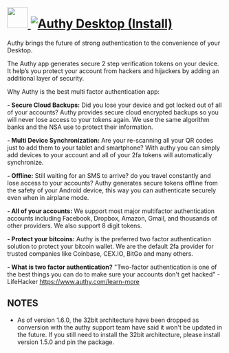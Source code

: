 # [<img src="https://cdn.rawgit.com/AdmiringWorm/chocolatey-packages/861d6ec172140f6ff2b30f0c69db42a6a0bc0a43/icons/authy-desktop.png" height="48" width="48" /> ![Authy Desktop (Install)](https://img.shields.io/chocolatey/v/authy-desktop.svg?label=Authy%20Desktop%20(Install)&style=for-the-badge)](https://chocolatey.org/packages/authy-desktop)

Authy brings the future of strong authentication to the convenience of your Desktop.

The Authy app generates secure 2 step verification tokens on your device. It help’s you protect your account from hackers and hijackers by adding an additional layer of security.


Why Authy is the best multi factor authentication app:

**- Secure Cloud Backups:**
Did you lose your device and got locked out of all of your accounts? Authy provides secure cloud encrypted backups so you will never lose access to your tokens again. We use the same algorithm banks and the NSA use to protect their information.

**- Multi Device Synchronization:**
Are your re-scanning all your QR codes just to add them to your tablet and smartphone? With authy you can simply add devices to your account and all of your 2fa tokens will automatically synchronize.

**- Offline:**
Still waiting for an SMS to arrive? do you travel constantly and lose access to your accounts? Authy generates secure tokens offline from the safety of your Android device, this way you can authenticate securely even when in airplane mode.

**- All of your accounts:**
We support most major multifactor authentication accounts including Facebook, Dropbox, Amazon, Gmail, and thousands of other providers. We also support 8 digit tokens.

**- Protect your bitcoins:**
Authy is the preferred two factor authentication solution to protect your bitcoin wallet. We are the default 2fa provider for trusted companies like Coinbase, CEX.IO, BitGo and many others.

**- What is two factor authentication?**
"Two-factor authentication is one of the best things you can do to make sure your accounts don't get hacked" - LifeHacker
https://www.authy.com/learn-more

## NOTES
- As of version 1.6.0, the 32bit architecture have been dropped as conversion with the authy support team have said it won't be updated in the future.
  If you still need to install the 32bit architecture, please install version 1.5.0 and pin the package.
